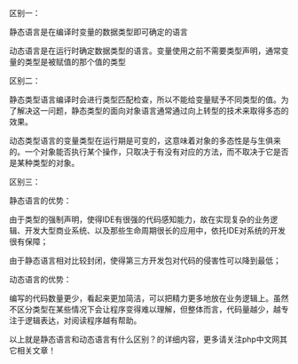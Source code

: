  区别一：

静态语言是在编译时变量的数据类型即可确定的语言

动态语言是在运行时确定数据类型的语言。变量使用之前不需要类型声明，通常变量的类型是被赋值的那个值的类型

区别二：

静态类型语言编译时会进行类型匹配检查，所以不能给变量赋予不同类型的值。为了解决这一问题，静态类型的面向对象语言通常通过向上转型的技术来取得多态的效果。

动态类型语言的变量类型在运行期是可变的，这意味着对象的多态性是与生俱来的。一个对象能否执行某个操作，只取决于有没有对应的方法，而不取决于它是否是某种类型的对象。

区别三：

静态语言的优势：

由于类型的强制声明，使得IDE有很强的代码感知能力，故在实现复杂的业务逻辑、开发大型商业系统、以及那些生命周期很长的应用中，依托IDE对系统的开发很有保障；

由于静态语言相对比较封闭，使得第三方开发包对代码的侵害性可以降到最低；

动态语言的优势：

编写的代码数量更少，看起来更加简洁，可以把精力更多地放在业务逻辑上。虽然不区分类型在某些情况下会让程序变得难以理解，但整体而言，代码量越少，越专注于逻辑表达，对阅读程序越有帮助。

以上就是静态语言和动态语言有什么区别？的详细内容，更多请关注php中文网其它相关文章！ 